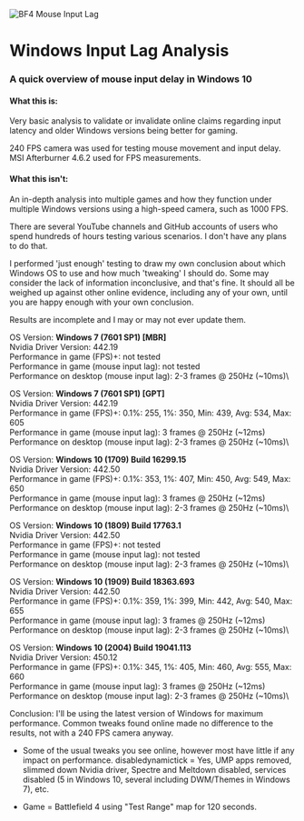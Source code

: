 ![BF4 Mouse Input Lag](/bf4_mouse_input_lag.gif)

# Windows Input Lag Analysis

### A quick overview of mouse input delay in Windows 10

#### What this is:

Very basic analysis to validate or invalidate online claims regarding input latency and older Windows versions being better for gaming.

240 FPS camera was used for testing mouse movement and input delay. MSI Afterburner 4.6.2 used for FPS measurements.


#### What this isn't:

An in-depth analysis into multiple games and how they function under multiple Windows versions using a high-speed camera, such as 1000 FPS.

There are several YouTube channels and GitHub accounts of users who spend hundreds of hours testing various scenarios. I don't have any plans to do that.

I performed 'just enough' testing to draw my own conclusion about which Windows OS to use and how much 'tweaking' I should do. Some may consider the lack of information inconclusive, and that's fine. It should all be weighed up against other online evidence, including any of your own, until you are happy enough with your own conclusion.

Results are incomplete and I may or may not ever update them.

OS Version: **Windows 7 (7601 SP1) [MBR]**\
Nvidia Driver Version: 442.19\
Performance in game (FPS)+: not tested\
Performance in game (mouse input lag): not tested\
Performance on desktop (mouse input lag): 2-3 frames @ 250Hz (~10ms)\

OS Version: **Windows 7 (7601 SP1) [GPT]**\
Nvidia Driver Version: 442.19\
Performance in game (FPS)+: 0.1%: 255, 1%: 350, Min: 439, Avg: 534, Max: 605\
Performance in game (mouse input lag): 3 frames @ 250Hz (~12ms)\
Performance on desktop (mouse input lag): 2-3 frames @ 250Hz (~10ms)\

OS Version: **Windows 10 (1709) Build 16299.15**\
Nvidia Driver Version: 442.50\
Performance in game (FPS)+: 0.1%: 353, 1%: 407, Min: 450, Avg: 549, Max: 650\
Performance in game (mouse input lag): 3 frames @ 250Hz (~12ms)\
Performance on desktop (mouse input lag): 2-3 frames @ 250Hz (~10ms)\

OS Version: **Windows 10 (1809) Build 17763.1**\
Nvidia Driver Version: 442.50\
Performance in game (FPS)+: not tested\
Performance in game (mouse input lag): not tested\
Performance on desktop (mouse input lag): 2-3 frames @ 250Hz (~10ms)\

OS Version: **Windows 10 (1909) Build 18363.693**\
Nvidia Driver Version: 442.50\
Performance in game (FPS)+: 0.1%: 359, 1%: 399, Min: 442, Avg: 540, Max: 655\
Performance in game (mouse input lag): 3 frames @ 250Hz (~12ms)\
Performance on desktop (mouse input lag): 2-3 frames @ 250Hz (~10ms)\

OS Version: **Windows 10 (2004) Build 19041.113**\
Nvidia Driver Version: 450.12\
Performance in game (FPS)+: 0.1%: 345, 1%: 405, Min: 460, Avg: 555, Max: 660\
Performance in game (mouse input lag): 3 frames @ 250Hz (~12ms)\
Performance on desktop (mouse input lag): 2-3 frames @ 250Hz (~10ms)\


Conclusion: I'll be using the latest version of Windows for maximum performance. Common tweaks found online made no difference to the results, not with a 240 FPS camera anyway.


* Some of the usual tweaks you see online, however most have little if any impact on performance. disabledynamictick = Yes, UMP apps removed, slimmed down Nvidia driver, Spectre and Meltdown disabled, services disabled (5 in Windows 10, several including DWM/Themes in Windows 7), etc.

+ Game = Battlefield 4 using "Test Range" map for 120 seconds.
